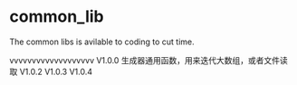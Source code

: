 # common_lib
The common libs is avilable to coding to cut time. 

vvvvvvvvvvvvvvvvvvv
V1.0.0
生成器通用函数，用来迭代大数组，或者文件读取
V1.0.2
V1.0.3
V1.0.4
